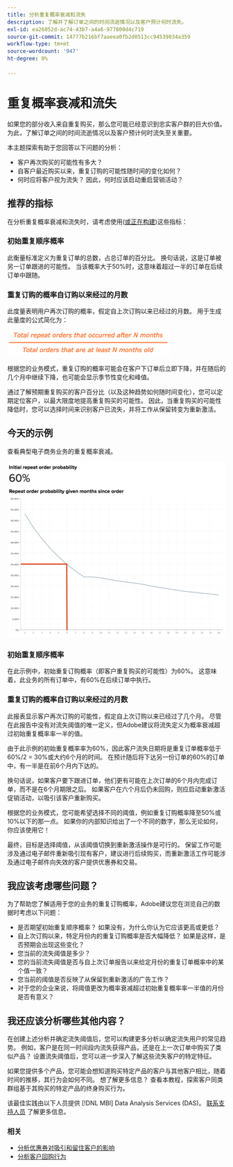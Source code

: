 ```yaml
---
title: 分析重复概率衰减和流失
description: 了解并了解订单之间的时间流逝情况以及客户预计何时流失。
exl-id: ea26052d-ac74-43b7-a4a6-977800d4c719
source-git-commit: 14777b216bf7aaeea0fb2d0513cc94539034a359
workflow-type: tm+mt
source-wordcount: '947'
ht-degree: 0%

---
```


# 重复概率衰减和流失

如果您的部分收入来自重复购买，那么您可能已经意识到忠实客户群的巨大价值。 为此，了解订单之间的时间流逝情况以及客户预计何时流失至关重要。

本主题探索有助于您回答以下问题的分析：

* 客户再次购买的可能性有多大？
* 自客户最近购买以来，重复订购的可能性随时间的变化如何？
* 何时应将客户视为流失？ 因此，何时应该启动重启营销活动？

## 推荐的指标

在分析重复概率衰减和流失时，请考虑使用([或正在构建](../../data-user/reports/ess-manage-data-metrics.md))这些指标：

### 初始重复顺序概率

此衡量标准定义为重复订单的总数，占总订单的百分比。 换句话说，这是订单被另一订单跟进的可能性。 当该概率大于50%时，这意味着超过一半的订单在后续订单中跟随。

### 重复订购的概率自订购以来经过的月数

此度量表明用户再次订购的概率，假定自上次订购以来已经过的月数。 用于生成此量度的公式简化为：

![重复概率公式](../../assets/Repeat_probability_formula.png)

根据您的业务模式，重复订购的概率可能会在客户下订单后立即下降，并在随后的几个月中继续下降，也可能会显示季节性变化和峰值。

通过了解预期重复购买的客户百分比（以及这种趋势如何随时间变化），您可以定期定位客户，以最大限度地提高重复购买的可能性。 因此，当重复购买的可能性降低时，您可以选择时间来识别客户已流失，并将工作从保留转变为重新激活。

## 今天的示例

查看典型电子商务业务的重复概率衰减。

![初始重复订购概率重复订购概率给定订购月数。](../../assets/Order_probability_reports.png)

### 初始重复顺序概率

在此示例中，初始重复订购概率（即客户重复购买的可能性）为60%。 这意味着，此业务的所有订单中，有60%在后续订单中执行。

### 重复订购的概率自订购以来经过的月数

此报表显示客户再次订购的可能性，假定自上次订购以来已经过了几个月。 尽管在此报告中没有对流失阈值的唯一定义，但Adobe建议将流失定义为概率衰减超过初始重复概率率一半的值。

由于此示例的初始重复概率率为60%，因此客户流失日期将是重复订单概率低于60%/2 = 30%或大约6个月的时间。 在预计随后将下达另一份订单的60%的订单中，有一半是在前6个月内下达的。

换句话说，如果客户要下跟进订单，他们更有可能在上次订单的6个月内完成订单，而不是在6个月期限之后。 如果客户在六个月后仍未回购，则应启动重新激活促销活动，以吸引该客户重新购买。

根据您的业务模式，您可能希望选择不同的阈值，例如重复订购概率降至50%或10%以下的那一点。 如果你的内部知识给出了一个不同的数字，那么无论如何，你应该使用它！

最终，目标是选择阈值，从该阈值切换到重新激活操作是可行的。 保留工作可能涉及通过电子邮件重新吸引现有客户，建议进行后续购买，而重新激活工作可能涉及通过电子邮件向失效的客户提供优惠券和交易。

## 我应该考虑哪些问题？

为了帮助您了解适用于您的业务的重复订购概率，Adobe建议您在浏览自己的数据时考虑以下问题：

* 是否期望初始重复顺序概率？ 如果没有，为什么你认为它应该更高或更低？
* 自上次订购以来，特定月份内的重复订购概率是否大幅降低？ 如果是这样，是否预期会出现这些变化？
* 您当前的流失阈值是多少？
* 您的当前流失阈值是否与自上次订单报告以来给定月份的重复订单概率中的某个值一致？
* 您当前的阈值是否反映了从保留到重新激活的广告工作？
* 对于您的企业来说，将阈值更改为概率衰减超过初始重复概率率一半值的月份是否有意义？

## 我还应该分析哪些其他内容？

在创建上述分析并确定流失阈值后，您可以构建更多分析以确定流失用户的常见趋势。 例如，客户是在同一时间段内流失获得产品，还是在上一次订单中购买了类似产品？ 设置流失阈值后，您可以进一步深入了解这些流失客户的特定特征。

如果您提供多个产品，您可能会想知道购买特定产品的客户与其他客户相比，随着时间的推移，其行为会如何不同。 想了解更多信息？ 查看本教程，探索客户同类群组基于其购买的特定产品的终身购买行为。

该最佳实践由以下人员提供 [!DNL MBI] Data Analysis Services (DAS)。 [联系支持人员](https://experienceleague.adobe.com/docs/commerce-knowledge-base/kb/troubleshooting/miscellaneous/mbi-service-policies.html?lang=en) 了解更多信息。

### 相关

* [分析优惠券对吸引和留住客户的影响](../analysis/coupon-impact.md)
* [分析客户回购行为](../analysis/repurchase-behavior.md)
